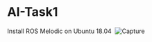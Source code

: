 # AI-Task1
Install ROS Melodic on Ubuntu 18.04 
![Capture](https://github.com/malhashim-hub/AI-Task1/assets/119134365/ffe2aaf6-6c85-49d1-9b84-6607cbd16ed4)
